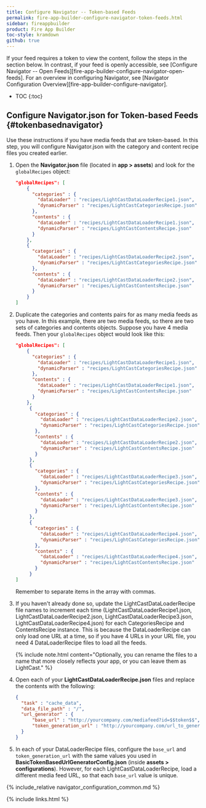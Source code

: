 ```yaml
---
title: Configure Navigator -- Token-based Feeds
permalink: fire-app-builder-configure-navigator-token-feeds.html
sidebar: fireappbuilder
product: Fire App Builder
toc-style: kramdown
github: true
---
```


If your feed requires a token to view the content, follow the steps in the section below. In contrast, if your feed is openly accessible, see [Configure Navigator -- Open Feeds][fire-app-builder-configure-navigator-open-feeds]. For an overview in configuring Navigator, see [Navigator Configuration Overview][fire-app-builder-configure-navigator].

* TOC
{:toc}

## Configure Navigator.json for Token-based Feeds {#tokenbasednavigator}

Use these instructions if you have media feeds that are token-based. In this step, you will configure Navigator.json with the category and content recipe files you created earlier.

1.  Open the **Navigator.json** file (located in **app > assets**) and look for the `globalRecipes` object:

    ```json
    "globalRecipes": [
        {
          "categories" : {
            "dataLoader" : "recipes/LightCastDataLoaderRecipe1.json",
            "dynamicParser" : "recipes/LightCastCategoriesRecipe.json"
          },
          "contents" : {
            "dataLoader" : "recipes/LightCastDataLoaderRecipe1.json",
            "dynamicParser" : "recipes/LightCastContentsRecipe.json"
          }
        },
        {
          "categories" : {
            "dataLoader" : "recipes/LightCastDataLoaderRecipe2.json",
            "dynamicParser" : "recipes/LightCastCategoriesRecipe.json"
          },
          "contents" : {
            "dataLoader" : "recipes/LightCastDataLoaderRecipe2.json",
            "dynamicParser" : "recipes/LightCastContentsRecipe.json"
          }
        }
    ]
    ```

2.  Duplicate the categories and contents pairs for as many media feeds as you have. In this example, there are two media feeds, so there are two sets of categories and contents objects. Suppose you have 4 media feeds. Then your `globalRecipes` object would look like this:

    ```json
    "globalRecipes": [
        {
          "categories" : {
            "dataLoader" : "recipes/LightCastDataLoaderRecipe1.json",
            "dynamicParser" : "recipes/LightCastCategoriesRecipe.json"
          },
          "contents" : {
            "dataLoader" : "recipes/LightCastDataLoaderRecipe1.json",
            "dynamicParser" : "recipes/LightCastContentsRecipe.json"
          }
        },
         {
           "categories" : {
             "dataLoader" : "recipes/LightCastDataLoaderRecipe2.json",
             "dynamicParser" : "recipes/LightCastCategoriesRecipe.json"
           },
           "contents" : {
             "dataLoader" : "recipes/LightCastDataLoaderRecipe2.json",
             "dynamicParser" : "recipes/LightCastContentsRecipe.json"
           }
         },
         {
           "categories" : {
             "dataLoader" : "recipes/LightCastDataLoaderRecipe3.json",
             "dynamicParser" : "recipes/LightCastCategoriesRecipe.json"
           },
           "contents" : {
             "dataLoader" : "recipes/LightCastDataLoaderRecipe3.json",
             "dynamicParser" : "recipes/LightCastContentsRecipe.json"
           }
         },
         {
           "categories" : {
             "dataLoader" : "recipes/LightCastDataLoaderRecipe4.json",
             "dynamicParser" : "recipes/LightCastCategoriesRecipe.json"
           },
           "contents" : {
             "dataLoader" : "recipes/LightCastDataLoaderRecipe4.json",
             "dynamicParser" : "recipes/LightCastContentsRecipe.json"
           }
         }
    ]
    ```

    Remember to separate items in the array with commas.

3.  If you haven't already done so, update the LightCastDataLoaderRecipe file names to increment each time (LightCastDataLoaderRecipe1.json, LightCastDataLoaderRecipe2.json, LightCastDataLoaderRecipe3.json, LightCastDataLoaderRecipe4.json) for each CategoriesRecipe and ContentsRecipe instance. This is because the DataLoaderRecipe can only load one URL at a time, so if you have 4 URLs in your URL file, you need 4 DataLoaderRecipe files to load all the feeds.

    {% include note.html content="Optionally, you can rename the files to a name that more closely reflects your app, or you can leave them as LightCast." %}

5.  Open each of your **LightCastDataLoaderRecipe.json** files and replace the contents with the following:

    ```json
    {
      "task" : "cache_data",
      "data_file_path" : "/",
      "url_generator" : {
          "base_url" : "http://yourcompany.com/mediafeed?id=$$token$$",
          "token_generation_url" : "http://yourcompany.com/url_to_generate_token"
      }
    }
    ```

6.  In each of your DataLoaderRecipe files, configure the `base_url` and `token_generation_url` with the same values you used in **BasicTokenBasedUrlGeneratorConfig.json** (inside **assets > configurations**). However, for each LightCastDataLoaderRecipe, load a different media feed URL, so that each `base_url` value is unique.

{% include_relative navigator_configuration_common.md %}

{% include links.html %}

